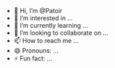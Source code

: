 - 👋 Hi, I’m @Patoir
- 👀 I’m interested in ...
- 🌱 I’m currently learning ...
- 💞️ I’m looking to collaborate on ...
- 📫 How to reach me ...
- 😄 Pronouns: ...
- ⚡ Fun fact: ...

<!---
Patoir/Patoir is a ✨ special ✨ repository because its `README.md` (this file) appears on your GitHub profile.
You can click the Preview link to take a look at your changes.
--->
